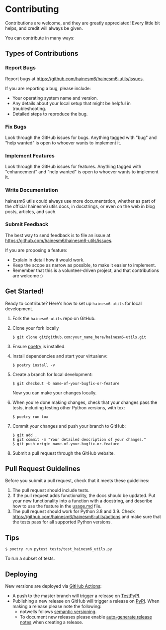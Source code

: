 # Contributing

Contributions are welcome, and they are greatly appreciated! Every little bit
helps, and credit will always be given.

You can contribute in many ways:

## Types of Contributions

### Report Bugs

Report bugs at https://github.com/hainesm6/hainesm6-utils/issues.

If you are reporting a bug, please include:

* Your operating system name and version.
* Any details about your local setup that might be helpful in troubleshooting.
* Detailed steps to reproduce the bug.

### Fix Bugs

Look through the GitHub issues for bugs. Anything tagged with "bug" and "help
wanted" is open to whoever wants to implement it.

### Implement Features

Look through the GitHub issues for features. Anything tagged with "enhancement"
and "help wanted" is open to whoever wants to implement it.

### Write Documentation

hainesm6 utils could always use more documentation, whether as part of the
official hainesm6 utils docs, in docstrings, or even on the web in blog posts,
articles, and such.

### Submit Feedback

The best way to send feedback is to file an issue at https://github.com/hainesm6/hainesm6-utils/issues.

If you are proposing a feature:

* Explain in detail how it would work.
* Keep the scope as narrow as possible, to make it easier to implement.
* Remember that this is a volunteer-driven project, and that contributions
  are welcome :)

## Get Started!

Ready to contribute? Here's how to set up `hainesm6-utils` for local development.

1. Fork the `hainesm6-utils` repo on GitHub.
2. Clone your fork locally

    ```shell
    $ git clone git@github.com:your_name_here/hainesm6-utils.git
    ```

3. Ensure [poetry](https://python-poetry.org/docs/) is installed.
4. Install dependencies and start your virtualenv:

    ```shell
    $ poetry install -v
    ```

5. Create a branch for local development:

    ```shell
    $ git checkout -b name-of-your-bugfix-or-feature
    ```

    Now you can make your changes locally.

6. When you're done making changes, check that your changes pass the
   tests, including testing other Python versions, with tox:

    ```shell
    $ poetry run tox
    ```

7. Commit your changes and push your branch to GitHub:

    ```shell
    $ git add .
    $ git commit -m "Your detailed description of your changes."
    $ git push origin name-of-your-bugfix-or-feature
    ```

8. Submit a pull request through the GitHub website.

## Pull Request Guidelines

Before you submit a pull request, check that it meets these guidelines:

1. The pull request should include tests.
2. If the pull request adds functionality, the docs should be updated. Put
   your new functionality into a function with a docstring, and describe how to use the
   feature in the [usage.md](/docs/usage.md) file.
3. The pull request should work for Python 3.8 and 3.9. Check
   https://github.com/hainesm6/hainesm6-utils/actions
   and make sure that the tests pass for all supported Python versions.

## Tips

```shell
$ poetry run pytest tests/test_hainesm6_utils.py
```

To run a subset of tests.

## Deploying

New versions are deployed via [GitHub Actions](https://docs.github.com/en/actions/learn-github-actions):

* A push to the master branch will trigger a release on [TestPyPI](https://test.pypi.org/project/hainesm6-utils/).
* Publishing a new release on GitHub will trigger a release on [PyPI](https://pypi.org/project/hainesm6-utils/).
When making a release please note the following:
  * notwells follows [semantic versioning](https://semver.org/).
  * To document new releases please enable [auto-generate release notes](https://docs.github.com/en/repositories/releasing-projects-on-github/automatically-generated-release-notes) when creating a release.
